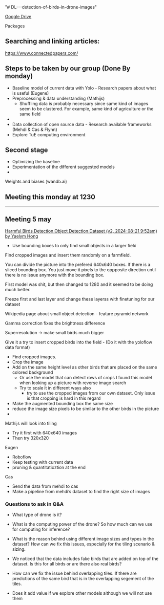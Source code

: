 "# DL---detection-of-birds-in-drone-images" 

[Google Drive](https://drive.google.com/drive/u/0/folders/1s-2uJSHty12oKUNlqSL-MHXkW62AAV0E)

Packages

## Searching and linking articles:
https://www.connectedpapers.com/ 

## Steps to be taken by our group (Done By monday)
- Baseline model of current data with Yolo - Research papers about what is useful (Eugene)
- Preprocessing & data understanding (Mathijs)
    - Shuffling data is probably necessary since same kind of images seem to be clustered. For example, same kind of agriculture or the same field
- 
- Data collection of open source data - Research available frameworks (Mehdi & Cas & Flynn)
- Explore TuE computing environment 

## Second stage
- Optimizing the baseline
- Experimentation of the different suggested models
- 



Weights and biases (wandb.ai)


## Meeting this monday at 1230

---
## Meeting 5  may
[Harmful Birds Detection Object Detection Dataset (v2, 2024-08-21 9:52am) by Yaelym Hong](https://universe.roboflow.com/yaelym-hong/harmful-birds-detection/dataset/2)

- Use bounding boxes to only find small objects in a larger field

Find cropped images and insert them randomly on a farmfield. 

You can divide the picture into the prefered 640x640 boxes. If there is a sliced bounding box. You just move it pixels to the oppposite direction until there is no issue anymore with the bounding box.

First model was shit, but then changed to 1280 and it seemed to be doing much better.

Freeze first and last layer and change these layerss with finetuning for our dataset

Wikipedia page about small object detection - feature pyramid network

Gamma correction fixes the brightness difference

Superresolution → make small birds much bigger

GIve it a try to insert cropped birds into the field - (Do it with the yoloflow data format)

- Find cropped images.
- Crop the image
- Add on the same height level as other birds that are placed on the same colored background
    - Or use the model that can detect rows of crops I found this model when looking up a picture with reverse image search
    - Try to scale it in different ways also
        - try to use the cropped images from our own dataset. Only issue is that cropping is hard in this regard
- Make the augmented bounding box the same size
- reduce the image size pixels to be similar to the other birds in the picture
- 

Mathijs will look into tiling 

- Try it first with 640x640 images
- Then try 320x320

Eugen

- Roboflow
- Keep testing with current data
- pruning & quantitatioztion at the end

Cas

- Send the data from mehdi to cas
- Make a pipeline from mehdi’s dataset to find the right size of images

### Questions to ask in Q&A

- What type of drone is it?

- What is the computing power of the drone? So how much can we use for computing for inference?

- What is the reason behind using different image sizes and types in the dataset? How can we fix this issues, especially for the tiling scenario & sizing. 

- We noticed that the data includes fake birds that are added on top of the dataset. Is this for all birds or are there also real birds?

- How can we fix the issue behind overlapping tiles. If there are predictions of the same bird that is in the overlapping segement of the tiles.

- Does it add value if we explore other models although we will not use them

